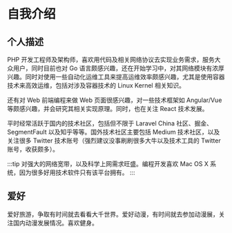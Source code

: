 # 自我介绍
## 个人描述

PHP 开发工程师及架构师，喜欢用代码及相关网络协议去实现业务需求，服务大众用户，同时目前也对 Go 语言颇感兴趣，还在开始学习中，对其网络模块有浓厚兴趣。同时对使用一些自动化运维工具来提高运维效率颇感兴趣，尤其是使用容器技术来高效运维，包括对涉及容器技术的 Linux Kernel 相关知识。

还有对 Web 前端编程来做 Web 页面很感兴趣，对一些技术框架如 Angular/Vue 等颇感兴趣，并会研究其相关实现原理。同时，也在关注 React 技术发展。

平时经常活跃于国内的技术社区，包括但不限于 Laravel China 社区、掘金、SegmentFault 以及知乎等等。国外技术社区主要包括 Medium 技术社区，以及关注很多 Twitter 技术账号（强烈建议没事刷刷很多大牛以及技术工具的 Twitter 账号，收获颇多）。

:::tip
对强大的网络宽带，以及科学上网需求旺盛。编程开发喜欢 Mac OS X 系统，因为很多好用技术软件只有该平台拥有。
:::

## 爱好

爱好旅游，争取有时间就去看看大千世界。爱好动漫，有时间就去参加动漫展，关注国内动漫发展情况。喜欢健身。
